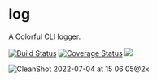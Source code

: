# log

A Colorful CLI logger.

[![Build Status](https://img.shields.io/github/workflow/status/tprasadtp/x/log/build?style=for-the-badge)](https://github.com/tprasadtp/pkg/log/actions?workflow=build)
[![Coverage Status](https://img.shields.io/codecov/c/gh/tprasadtp/x/log.svg?logo=codecov&style=for-the-badge)](https://codecov.io/gh/tprasadtp/x/log)
[![](http://img.shields.io/badge/godoc-reference-5272B4.svg?style=for-the-badge)](https://pkg.go.dev/github.com/tprasadtp/pkg/log)

![CleanShot 2022-07-04 at 15 06 05@2x](https://user-images.githubusercontent.com/245435/177202016-074a49d2-6061-45e1-bc4a-52e5f16fc573.png)

